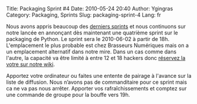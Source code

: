 Title: Packaging Sprint #4
Date: 2010-05-24 20:40
Author: Ygingras
Category: Packaging, Sprints
Slug: packaging-sprint-4
Lang: fr

Nous avons appris beaucoup des [derniers sprints][] et nous continuons
sur notre lancée en annonçant dès maintenant une quatrième sprint sur le
packaging de Python. Le sprint sera le 2010-06-02 à partir de 18h.
L'emplacement le plus probable est chez Brasseurs Numériques mais on a
un emplacement alternatif dans notre mire. Dans un cas comme dans
l'autre, la capacité va être limité à entre 12 et 18 hackers donc
[réservez la votre sur notre wiki][].

Apportez votre ordinateur ou faites une entente de pairage à l'avance
sur la liste de diffusion. Nous n’avons pas de commanditaire pour ce
sprint mais ca ne va pas nous arrêter. Apporter vos rafraîchissements et
comptez sur une commande de groupe pour la bouffe vers 19h.

  [derniers sprints]: http://wiki.montrealpython.org/index.php/Sprints
  [réservez la votre sur notre wiki]: http://wiki.montrealpython.org/index.php/Packaging_no.4
